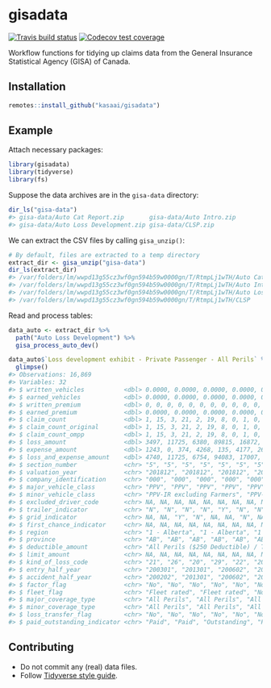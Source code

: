 
<!-- README.md is generated from README.Rmd. Please edit that file -->

# gisadata

<!-- badges: start -->

[![Travis build
status](https://travis-ci.org/kasaai/gisadata.svg?branch=master)](https://travis-ci.org/kasaai/gisadata)
[![Codecov test
coverage](https://codecov.io/gh/kasaai/gisadata/branch/master/graph/badge.svg)](https://codecov.io/gh/kasaai/gisadata?branch=master)
<!-- badges: end -->

Workflow functions for tidying up claims data from the General Insurance
Statistical Agency (GISA) of Canada.

## Installation

``` r
remotes::install_github("kasaai/gisadata")
```

## Example

Attach necessary packages:

``` r
library(gisadata)
library(tidyverse)
library(fs)
```

Suppose the data archives are in the `gisa-data` directory:

``` r
dir_ls("gisa-data")
#> gisa-data/Auto Cat Report.zip       gisa-data/Auto Intro.zip            
#> gisa-data/Auto Loss Development.zip gisa-data/CLSP.zip
```

We can extract the CSV files by calling `gisa_unzip()`:

``` r
# By default, files are extracted to a temp directory
extract_dir <- gisa_unzip("gisa-data")
dir_ls(extract_dir)
#> /var/folders/lm/wwpd13g55cz3wf0gn594b59w0000gn/T/RtmpLj1wTH/Auto Cat Report
#> /var/folders/lm/wwpd13g55cz3wf0gn594b59w0000gn/T/RtmpLj1wTH/Auto Intro
#> /var/folders/lm/wwpd13g55cz3wf0gn594b59w0000gn/T/RtmpLj1wTH/Auto Loss Development
#> /var/folders/lm/wwpd13g55cz3wf0gn594b59w0000gn/T/RtmpLj1wTH/CLSP
```

Read and process tables:

``` r
data_auto <- extract_dir %>% 
  path("Auto Loss Development") %>% 
  gisa_process_auto_dev()

data_auto$`Loss development exhibit - Private Passenger - All Perils` %>% 
  glimpse()
#> Observations: 16,869
#> Variables: 32
#> $ written_vehicles           <dbl> 0.0000, 0.0000, 0.0000, 0.0000, 0.0000, 0.…
#> $ earned_vehicles            <dbl> 0.0000, 0.0000, 0.0000, 0.0000, 0.0000, 0.…
#> $ written_premium            <dbl> 0, 0, 0, 0, 0, 0, 0, 0, 0, 0, 0, -7386, 0,…
#> $ earned_premium             <dbl> 0.0000, 0.0000, 0.0000, 0.0000, 0.0000, 0.…
#> $ claim_count                <dbl> 1, 15, 3, 21, 2, 19, 8, 0, 1, 0, 0, 0, 66,…
#> $ claim_count_original       <dbl> 1, 15, 3, 21, 2, 19, 8, 0, 1, 0, 0, 0, 66,…
#> $ claim_count_ompp           <dbl> 1, 15, 3, 21, 2, 19, 8, 0, 1, 0, 0, 0, 66,…
#> $ loss_amount                <dbl> 3497, 11725, 6380, 89815, 16872, 77393, 26…
#> $ expense_amount             <dbl> 1243, 0, 374, 4268, 135, 4177, 260, 0, 0, …
#> $ loss_and_expense_amount    <dbl> 4740, 11725, 6754, 94083, 17007, 81570, 26…
#> $ section_number             <chr> "5", "5", "5", "5", "5", "5", "5", "5", "5…
#> $ valuation_year             <chr> "201812", "201812", "201812", "201812", "2…
#> $ company_identification     <chr> "000", "000", "000", "000", "000", "000", …
#> $ major_vehicle_class        <chr> "PPV", "PPV", "PPV", "PPV", "PPV", "PPV", …
#> $ minor_vehicle_class        <chr> "PPV-IR excluding Farmers", "PPV-IR exclud…
#> $ excluded_driver_code       <chr> NA, NA, NA, NA, NA, NA, NA, NA, NA, NA, NA…
#> $ trailer_indicator          <chr> "N", "N", "N", "N", "Y", "N", "N", "Y", "N…
#> $ grid_indicator             <chr> NA, NA, "Y", "N", NA, NA, "N", NA, "N", NA…
#> $ first_chance_indicator     <chr> NA, NA, NA, NA, NA, NA, NA, NA, NA, NA, NA…
#> $ region                     <chr> "1 - Alberta", "1 - Alberta", "1 - Alberta…
#> $ province                   <chr> "AB", "AB", "AB", "AB", "AB", "AB", "AB", …
#> $ deductible_amount          <chr> "All Perils ($250 Deductible) / Tous Risqu…
#> $ limit_amount               <chr> NA, NA, NA, NA, NA, NA, NA, NA, NA, NA, NA…
#> $ kind_of_loss_code          <chr> "21", "26", "20", "29", "22", "20", "20", …
#> $ entry_half_year            <chr> "200301", "201301", "200602", "201302", "2…
#> $ accident_half_year         <chr> "200202", "201301", "200602", "201302", "2…
#> $ factor_flag                <chr> "No", "No", "No", "No", "No", "No", "No", …
#> $ fleet_flag                 <chr> "Fleet rated", "Fleet rated", "No", "No", …
#> $ major_coverage_type        <chr> "All Perils", "All Perils", "All Perils", …
#> $ minor_coverage_type        <chr> "All Perils", "All Perils", "All Perils", …
#> $ loss_transfer_flag         <chr> "No", "No", "No", "No", "No", "No", "No", …
#> $ paid_outstanding_indicator <chr> "Paid", "Paid", "Outstanding", "Paid", "Pa…
```

## Contributing

  - Do not commit any (real) data files.
  - Follow [Tidyverse style guide](https://style.tidyverse.org/).
